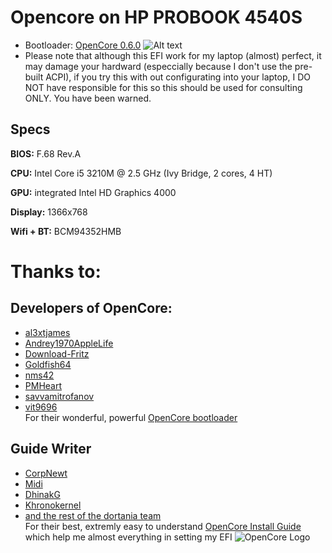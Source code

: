 # Opencore on HP PROBOOK 4540S 
* Bootloader: [OpenCore 0.6.0](https://github.com/acidanthera/OpenCorePkg/releases/tag/0.6.0)
![Alt text](http://blazinglist.com/wp-content/uploads/2016/03/HP-ProBook-450-G3.jpg)
* Please note that although this EFI work for my laptop (almost) perfect, it may damage your hardward (especcially because I don't use the pre-built ACPI), if you try this with out configurating into your laptop, I DO NOT have responsible for this so this should be used for consulting ONLY. You have been warned.

## Specs

**BIOS:** F.68 Rev.A

**CPU:** Intel Core i5 3210M @ 2.5 GHz (Ivy Bridge, 2 cores, 4 HT)

**GPU:** integrated Intel HD Graphics 4000

**Display:** 1366x768

**Wifi + BT:** BCM94352HMB

# Thanks to:
## **Developers of OpenCore**:
* [al3xtjames](https://github.com/al3xtjames)
* [Andrey1970AppleLife](https://github.com/Andrey1970AppleLife)
* [Download-Fritz](https://github.com/Download-Fritz)
* [Goldfish64](https://github.com/Goldfish64)
* [nms42](https://github.com/nms42)
* [PMHeart](https://github.com/PMHeart)
* [savvamitrofanov](https://github.com/savvamitrofanov)
* [vit9696](https://github.com/vit9696)  
For their wonderful, powerful [OpenCore bootloader](https://github.com/acidanthera/OpenCorePkg)
## **Guide Writer**
* [CorpNewt](https://github.com/corpnewt)
* [Midi](https://github.com/midi1996)
* [DhinakG](https://github.com/dhinakg)
* [Khronokernel](https://github.com/khronokernel)
* [and the rest of the dortania team](https://github.com/dortania)  
For their best, extremly easy to understand [OpenCore Install Guide](https://dortania.github.io/OpenCore-Install-Guide/) which help me almost everything in setting my EFI
![OpenCore Logo](https://dortania.github.io/docs/latest/Logos/Logo-.png)